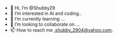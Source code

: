 - 👋 Hi, I’m @Shubby29
- 👀 I’m interested in AI and coding..
- 🌱 I’m currently learning ...
- 💞️ I’m looking to collaborate on ...
- 📫 How to reach me .shubby_2904@yahoo.com.

<!---
Shubby29/Shubby29 is a ✨ special ✨ repository because its `README.md` (this file) appears on your GitHub profile.
You can click the Preview link to take a look at your changes.
--->
